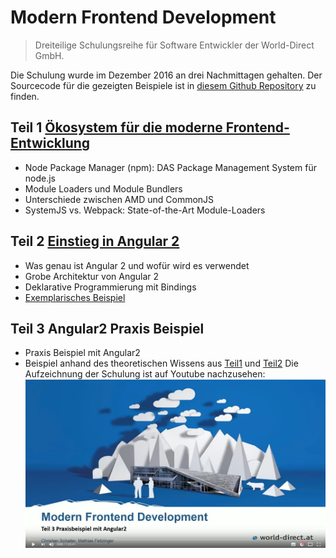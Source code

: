 Modern Frontend Development
===
> Dreiteilige Schulungsreihe für Software Entwickler der World-Direct GmbH.

Die Schulung wurde im Dezember 2016 an drei Nachmittagen gehalten. 
Der Sourcecode für die gezeigten Beispiele ist in [diesem Github Repository](https://github.com/world-direct/Modern_Frontend_Development_Sources) zu finden.

## Teil 1 [Ökosystem für die moderne Frontend-Entwicklung](Ecosystem.md)
* Node Package Manager (npm): DAS Package Management System für node.js
* Module Loaders und Module Bundlers
* Unterschiede zwischen AMD und CommonJS
* SystemJS vs. Webpack: State-of-the-Art Module-Loaders 

## Teil 2 [Einstieg in Angular 2](AngularIntroduction.md)
* Was genau ist Angular 2 und wofür wird es verwendet
* Grobe Architektur von Angular 2
* Deklarative Programmierung mit Bindings
* [Exemplarisches Beispiel](AngularPracticeExample.md)


## Teil 3 Angular2 Praxis Beispiel
* Praxis Beispiel mit Angular2
* Beispiel anhand des theoretischen Wissens aus [Teil1](cosystem.md) und [Teil2](AngularIntroduction.md)
Die Aufzeichnung der Schulung ist auf Youtube nachzusehen:
[![ScreenShot](images/youtubeImage03.png)](https://youtu.be/G4_FIxfoA_c)
